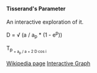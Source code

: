 ﻿#### Tisserand's Parameter ####

An interactive exploration of it.

D = √ (a / a<sub>p</sub> * (1 - e<sup>p</sup>))  

T<sub>p<sub> = a<sub>p</sub> / a + 2 D cos i  

[Wikipedia page](https://en.wikipedia.org/wiki/Tisserand's_parameter)
[Interactive Graph](tisserand.html)  
